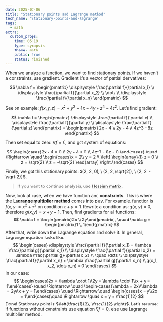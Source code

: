 ```yaml
---
date: 2025-07-06
title: "Stationary points and Lagrange method"
tech_name: "stationary-points-and-lagrange"
tags:
  - math
extra:
  custom_props:
    time: 05:19
    type: synopsis
    theme: math
    public: true
    status: finished
---
```

When we analyze a function, we want to find stationary points. If we haven’t a constraints, use gradient. Gradient it’s a vector of partial derivatives:

$$
\nabla f = \begin{pmatrix}
\displaystyle \frac{\partial f}{\partial x_1} \\
\displaystyle \frac{\partial f}{\partial x_2} \\
\dots \\
\displaystyle \frac{\partial f}{\partial x_n}
\end{pmatrix}
$$

See on example: $f(x, y, z) = x^2 + y^2 - 4x - 4y + z^4 - 4z^2$. Let’s find gradient:

$$
\nabla f = \begin{pmatrix}
\displaystyle \frac{\partial f}{\partial x} \\
\displaystyle \frac{\partial f}{\partial y} \\
\displaystyle \frac{\partial f}{\partial z}
\end{pmatrix} =  \begin{pmatrix}
2x - 4 \\
2y - 4 \\
4z^3 - 8z
\end{pmatrix}
$$

Then set equal to zero: $\nabla f = 0$, and got system of equations:

$$
\begin{cases}2x - 4 = 0 \\ 2y - 4 = 0 \\ 4z^3 - 8z = 0 \end{cases} \quad \Rightarrow \quad \begin{cases}x = 2\\ y = 2 \\ \left[
\begin{array}{l}
z = 0 \\
z = \sqrt{2} \\
z = -\sqrt{2}
\end{array}
\right.\end{cases}
$$

Finally, we got this stationary points: $(2, 2, 0), \ (2, 2, \sqrt{2}), \ (2, 2, -\sqrt{2})$. 

> If you want to continue analysis, use [Hessian matrix](/articles/hessian-matrix/).

Now, look at case, when we have function and **constraints**. This is where the **Lagrange multiplier method** comes into play. For example, function is $f(x, y) = x^2 + y^2$ on condition $x + y = 1$. Rewrite a condition as: $g(x, y) = 0$, therefore $g(x, y) = x + y - 1$. Then, find gradients for all functions:
$$
\nabla f = \begin{pmatrix}2x \\ 2y\end{pmatrix}, \quad \nabla g = \begin{pmatrix}1 \\ 1\end{pmatrix}
$$
After that, write down the Lagrange equation and solve it. In general, Lagrange equation looks like:
$$
\begin{cases}
\displaystyle \frac{\partial f}{\partial x_1} = \lambda \frac{\partial g}{\partial x_1} \\
\displaystyle \frac{\partial f}{\partial x_2} = \lambda \frac{\partial g}{\partial x_2} \\
\quad \dots \\
\displaystyle \frac{\partial f}{\partial x_n} = \lambda \frac{\partial g}{\partial x_n} \\
g(x_1, x_2, \dots x_n) = 0
\end{cases}
$$
In our case:
$$
\begin{cases}2x = \lambda \cdot 1\\2y = \lambda \cdot 1\\x + y = 1\end{cases} \quad \Rightarrow \quad \begin{cases}\lambda = 2x\\\lambda = 2y\\x + y = 1\end{cases} \quad \Rightarrow \quad \begin{cases}x = y\\2x = 1\end{cases}\quad \Rightarrow \quad x = y = \frac{1}{2}
$$
Done! Stationary point is $\left(\frac{1}{2}, \frac{1}{2} \right)$. Let’s resume: if functions without constraints use equation $\nabla f = 0$, else use Lagrange multiplier method. 

